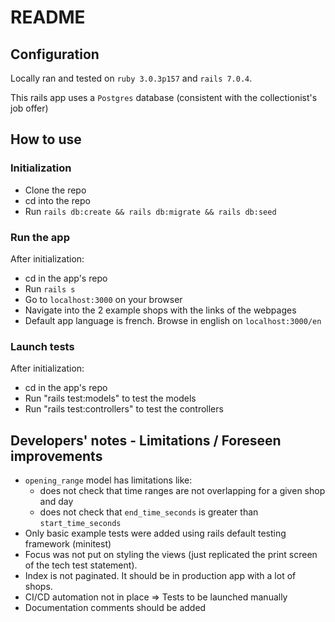 # README
## Configuration
Locally ran and tested on `ruby 3.0.3p157` and `rails 7.0.4`.

This rails app uses a `Postgres` database (consistent with the collectionist's job offer)
## How to use
### Initialization
- Clone the repo
- cd into the repo
- Run `rails db:create && rails db:migrate && rails db:seed`

### Run the app
After initialization:
- cd in the app's repo
- Run `rails s`
- Go to `localhost:3000` on your browser
- Navigate into the 2 example shops with the links of the webpages
- Default app language is french. Browse in english on `localhost:3000/en`

### Launch tests
After initialization:
- cd in the app's repo
- Run "rails test:models" to test the models
- Run "rails test:controllers" to test the controllers

## Developers' notes - Limitations / Foreseen improvements
- `opening_range` model has limitations like:
  - does not check that time ranges are not overlapping for a given shop and day
  - does not check that `end_time_seconds` is greater than `start_time_seconds`
- Only basic example tests were added using rails default testing framework (minitest)
- Focus was not put on styling the views (just replicated the print screen of the tech test statement).
- Index is not paginated. It should be in production app with a lot of shops.
- CI/CD automation not in place => Tests to be launched manually
- Documentation comments should be added
